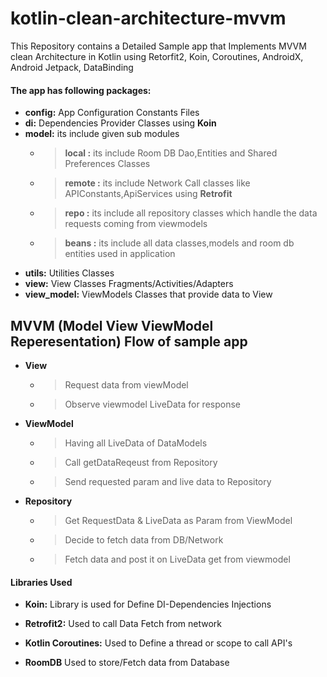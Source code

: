 # kotlin-clean-architecture-mvvm
This Repository contains a Detailed Sample app that Implements MVVM clean Architecture in Kotlin using
Retorfit2, Koin, Coroutines, AndroidX, Android Jetpack, DataBinding 

#### The app has following packages:

 - **config:** App Configuration Constants Files 
 - **di:** Dependencies Provider Classes using **Koin**
 - **model:** its include given sub modules 
   - > **local :** its include Room DB Dao,Entities and Shared Preferences Classes  
   - > **remote :** its include Network Call classes like APIConstants,ApiServices using **Retrofit**    
   - > **repo :** its include all repository classes which handle the data requests coming from viewmodels      
   - > **beans :** its include all data classes,models and room db entities used in application
 - **utils:** Utilities Classes 
 - **view:** View Classes Fragments/Activities/Adapters 
 - **view_model:** ViewModels Classes that provide data to View 

 
 
 
## MVVM (Model View ViewModel Reperesentation) Flow of sample app 

- **View** 
  - >  Request data from viewModel
  - >  Observe viewmodel LiveData for response  


- **ViewModel**  
  - > Having all LiveData of DataModels   
  - > Call getDataReqeust from Repository 
  - > Send requested param and live data to Repository  

- **Repository** 
  - > Get RequestData & LiveData as Param from ViewModel 
  - > Decide to fetch data from DB/Network 
  - > Fetch data and post it on LiveData get from viewmodel
            
  
#### Libraries Used   
- **Koin:**  Library is used for Define DI-Dependencies Injections

- **Retrofit2:** Used to call Data Fetch  from network

- **Kotlin Coroutines:** Used to Define a thread or scope to call API's 

- **RoomDB** Used to store/Fetch data from Database




